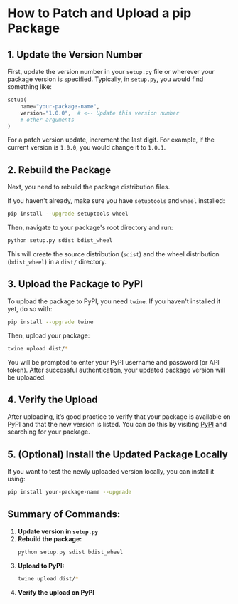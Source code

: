 
# How to Patch and Upload a pip Package

## 1. Update the Version Number
First, update the version number in your `setup.py` file or wherever your package version is specified. Typically, in `setup.py`, you would find something like:

```python
setup(
    name="your-package-name",
    version="1.0.0",  # <-- Update this version number
    # other arguments
)
```

For a patch version update, increment the last digit. For example, if the current version is `1.0.0`, you would change it to `1.0.1`.

## 2. Rebuild the Package
Next, you need to rebuild the package distribution files.

If you haven't already, make sure you have `setuptools` and `wheel` installed:

```bash
pip install --upgrade setuptools wheel
```

Then, navigate to your package's root directory and run:

```bash
python setup.py sdist bdist_wheel
```

This will create the source distribution (`sdist`) and the wheel distribution (`bdist_wheel`) in a `dist/` directory.

## 3. Upload the Package to PyPI
To upload the package to PyPI, you need `twine`. If you haven't installed it yet, do so with:

```bash
pip install --upgrade twine
```

Then, upload your package:

```bash
twine upload dist/*
```

You will be prompted to enter your PyPI username and password (or API token). After successful authentication, your updated package version will be uploaded.

## 4. Verify the Upload
After uploading, it’s good practice to verify that your package is available on PyPI and that the new version is listed. You can do this by visiting [PyPI](https://pypi.org/) and searching for your package.

## 5. (Optional) Install the Updated Package Locally
If you want to test the newly uploaded version locally, you can install it using:

```bash
pip install your-package-name --upgrade
```

## Summary of Commands:
1. **Update version in `setup.py`**
2. **Rebuild the package:**
   ```bash
   python setup.py sdist bdist_wheel
   ```
3. **Upload to PyPI:**
   ```bash
   twine upload dist/*
   ```
4. **Verify the upload on PyPI**
